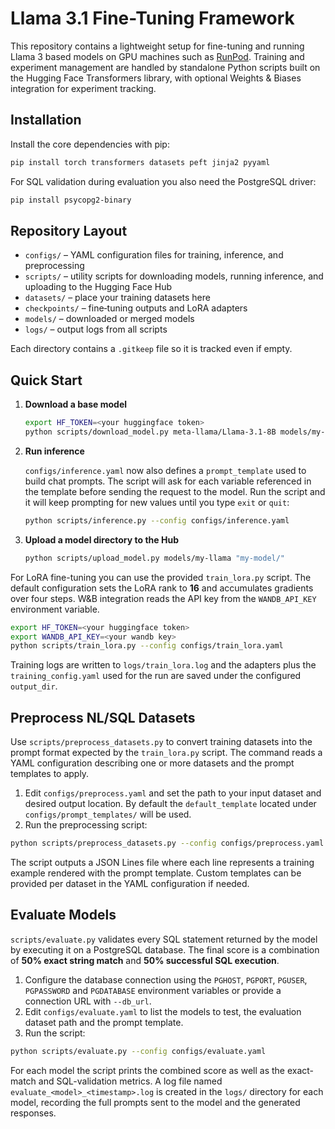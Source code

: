 # Llama 3.1 Fine-Tuning Framework

This repository contains a lightweight setup for fine-tuning and running Llama 3 based models on GPU machines such as [RunPod](https://runpod.io/).
Training and experiment management are handled by standalone Python scripts built on the Hugging Face Transformers library, with optional Weights & Biases integration for experiment tracking.

## Installation

Install the core dependencies with pip:

```bash
pip install torch transformers datasets peft jinja2 pyyaml
```

For SQL validation during evaluation you also need the PostgreSQL driver:

```bash
pip install psycopg2-binary
```

## Repository Layout

- `configs/` – YAML configuration files for training, inference, and preprocessing
- `scripts/` – utility scripts for downloading models, running inference, and uploading to the Hugging Face Hub
- `datasets/` – place your training datasets here
- `checkpoints/` – fine‑tuning outputs and LoRA adapters
- `models/` – downloaded or merged models
- `logs/` – output logs from all scripts

Each directory contains a `.gitkeep` file so it is tracked even if empty.

## Quick Start

1. **Download a base model**

   ```bash
   export HF_TOKEN=<your huggingface token>
   python scripts/download_model.py meta-llama/Llama-3.1-8B models/my-llama
   ```

2. **Run inference**

   `configs/inference.yaml` now also defines a `prompt_template` used to build chat prompts. The script will ask for each variable referenced in the template before sending the request to the model. Run the script and it will keep prompting for new values until you type `exit` or `quit`:

    ```bash
    python scripts/inference.py --config configs/inference.yaml
    ```

3. **Upload a model directory to the Hub**

    ```bash
    python scripts/upload_model.py models/my-llama "my-model/"
    ```

For LoRA fine-tuning you can use the provided `train_lora.py` script. The default
configuration sets the LoRA rank to **16** and accumulates gradients over four
steps. W&B integration reads the API key from the `WANDB_API_KEY` environment
variable.

```bash
export HF_TOKEN=<your huggingface token>
export WANDB_API_KEY=<your wandb key>
python scripts/train_lora.py --config configs/train_lora.yaml
```

Training logs are written to `logs/train_lora.log` and the adapters plus the
`training_config.yaml` used for the run are saved under the configured
`output_dir`.


## Preprocess NL/SQL Datasets

Use `scripts/preprocess_datasets.py` to convert training datasets into the prompt format expected by the `train_lora.py` script. The command reads a YAML configuration describing one or more datasets and the prompt templates to apply.

1. Edit `configs/preprocess.yaml` and set the path to your input dataset and desired output location. By default the `default_template` located under `configs/prompt_templates/` will be used.
2. Run the preprocessing script:

```bash
python scripts/preprocess_datasets.py --config configs/preprocess.yaml
```

The script outputs a JSON Lines file where each line represents a training example rendered with the prompt template. Custom templates can be provided per dataset in the YAML configuration if needed.

## Evaluate Models

`scripts/evaluate.py` validates every SQL statement returned by the model by
executing it on a PostgreSQL database. The final score is a combination of
**50% exact string match** and **50% successful SQL execution**.

1. Configure the database connection using the `PGHOST`, `PGPORT`, `PGUSER`,
   `PGPASSWORD` and `PGDATABASE` environment variables or provide a connection
   URL with `--db_url`.
2. Edit `configs/evaluate.yaml` to list the models to test, the evaluation
   dataset path and the prompt template.
3. Run the script:

```bash
python scripts/evaluate.py --config configs/evaluate.yaml
```

For each model the script prints the combined score as well as the exact-match
and SQL-validation metrics. A log file named `evaluate_<model>_<timestamp>.log`
is created in the `logs/` directory for each model, recording the full prompts
sent to the model and the generated responses.

